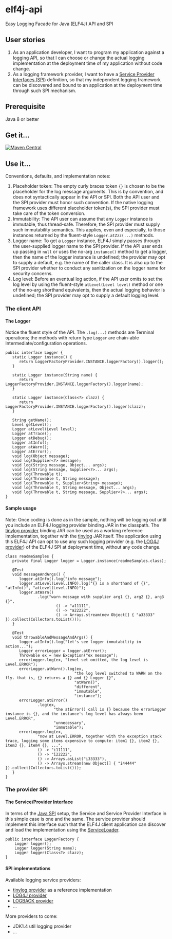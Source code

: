 # elf4j-api

Easy Logging Facade for Java (ELF4J) API and SPI

## User stories

1. As an application developer, I want to program my application against a logging API, so that I can choose or
   change the actual logging implementation at the deployment time of my application without code change.
2. As a logging framework provider, I want to have
   a [Service Provider Interfaces (SPI)](https://docs.oracle.com/javase/tutorial/sound/SPI-intro.html) definition, so
   that my independent logging framework can be discovered and bound to an application at the deployment time through
   such SPI mechanism.

## Prerequisite

Java 8 or better

## Get it...

[![Maven Central](https://img.shields.io/maven-central/v/io.github.elf4j/elf4j-api.svg?label=Maven%20Central)](https://search.maven.org/search?q=g:%22io.github.elf4j%22%20AND%20a:%22elf4j-api%22)

## Use it...

Conventions, defaults, and implementation notes:

1. Placeholder token: The empty curly braces token `{}` is chosen to be the placeholder for the log message arguments.
   This is by convention, and does not syntactically appear in the API or SPI. Both the API user and the SPI provider
   must honor such convention. If the native logging framework uses different placeholder token(s), the SPI provider
   must take care of the token conversion.
2. Immutability: The API user can assume that any `Logger` instance is immutable, thus thread-safe. Therefore, the SPI
   provider must supply such immutability semantics. This applies, even and especially, to those instances returned by
   the fluent-style `Logger.atZzz(...)` methods.
3. Logger name: To get a `Logger` instance, ELF4J simply passes through the user-supplied logger name to the SPI
   provider. If the API user ends up passing in `null` or uses the no-arg `instance()` method to get a logger, then the
   name of the logger instance is undefined; the provider may opt to supply a default, e.g. the name of the caller
   class. It is also up to the SPI provider whether to conduct any sanitization on the logger name for security
   concerns.
4. Log level: Before an eventual log action, if the API user omits to set the log level by using the
   fluent-style `atLevel(Level level)` method or one of the no-arg shorthand equivalents, then the actual logging
   behavior is undefined; the SPI provider may opt to supply a default logging level.

### The client API

#### The Logger

Notice the fluent style of the API. The `.log(...)` methods are Terminal operations; the methods with return
type `Logger` are chain-able Intermediate/configuration operations.

```
public interface Logger {
   static Logger instance() {
      return LoggerFactoryProvider.INSTANCE.loggerFactory().logger();
   }
   
   static Logger instance(String name) {
      return LoggerFactoryProvider.INSTANCE.loggerFactory().logger(name);
   }
   
   static Logger instance(Class<?> clazz) {
      return LoggerFactoryProvider.INSTANCE.loggerFactory().logger(clazz);
   }
   
   String getName();
   Level getLevel();
   Logger atLevel(Level level);
   Logger atTrace();
   Logger atDebug();
   Logger atInfo();
   Logger atWarn();
   Logger atError();
   void log(Object message);
   void log(Supplier<?> message);
   void log(String message, Object... args);
   void log(String message, Supplier<?>... args);
   void log(Throwable t);
   void log(Throwable t, String message);
   void log(Throwable t, Supplier<String> message);
   void log(Throwable t, String message, Object... args);
   void log(Throwable t, String message, Supplier<?>... args);
}
```

#### Sample usage

Note: Once coding is done as in the sample, nothing will be logging out until you include an ELF4J logging
provider binding JAR in the classpath. The [tinylog provider](https://github.com/elf4j/elf4j-tinylog)
binding JAR can be used as a working reference implementation, together with the
[tinylog](https://tinylog.org/v2/) JAR itself. The application using this ELF4J API can opt to use
any such logging provider (e.g. the [LOG4J provider](https://github.com/elf4j/elf4j-log4j)) of the ELF4J
SPI at deployment time, without any code change.

```
class readmeSamples {
   private final Logger logger = Logger.instance(readmeSamples.class);
   
   @Test
   void messageAndArgs() {
      logger.atInfo().log("info message");
      logger.atLevel(Level.INFO).log("{} is a shorthand of {}", "atInfo()", "atLevel(Level.INFO)");
      logger.atWarn()
              .log("warn message with supplier arg1 {}, arg2 {}, arg3 {}",
                      () -> "a11111",
                      () -> "a22222",
                      () -> Arrays.stream(new Object[] { "a33333" }).collect(Collectors.toList()));
   }
   
   @Test
   void throwableAndMessageAndArgs() {
      logger.atInfo().log("let's see logger immutability in action...");
      Logger errorLogger = logger.atError();
      Throwable ex = new Exception("ex message");
      errorLogger.log(ex, "level set omitted, the log level is Level.ERROR");
      errorLogger.atWarn().log(ex, 
                              "the log level switched to WARN on the fly. that is, {} returns a {} and {} Logger {}",
                              "atWarn()",
                              "different",
                              "immutable",
                              "instance");
      errorLogger.atError()
              .log(ex,
                     "the atError() call is {} because the errorLogger instance is {}, and the instance's log level has always been Level.ERROR",
                     "unnecessary",
                     "immutable");
      errorLogger.log(ex,
              "now at Level.ERROR, together with the exception stack trace, logging some items expensive to compute: item1 {}, item2 {}, item3 {}, item4 {}, ...",
              () -> "i11111",
              () -> "i22222",
              () -> Arrays.asList("i33333"),
              () -> Arrays.stream(new Object[] { "i44444" }).collect(Collectors.toList()));
   }
}
```

### The provider SPI

#### The Service/Provider Interface

In terms of the [Java SPI](https://docs.oracle.com/javase/tutorial/sound/SPI-intro.html) setup, the Service and Service
Provider Interface in this simple case is one and the same. The service provider should implement this interface such
that the ELF4J client application can discover and load the implementation using
the [ServiceLoader](https://docs.oracle.com/javase/8/docs/api/java/util/ServiceLoader.html).

```
public interface LoggerFactory {
    Logger logger();
    Logger logger(String name);
    Logger logger(Class<?> clazz);    
}
```

#### SPI implementations

Available logging service providers:

- [tinylog provider](https://github.com/elf4j/elf4j-tinylog) as a reference implementation
- [LOG4J provider](https://github.com/elf4j/elf4j-log4j)
- [LOGBACK provider](https://github.com/elf4j/elf4j-logback)
- ...

More providers to come:

- JDK1.4 util logging provider
- ...
